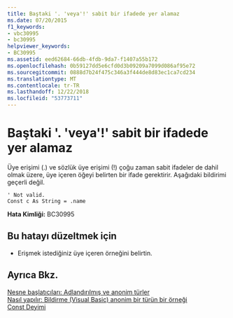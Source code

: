 ```yaml
---
title: Baştaki '. 'veya'!' sabit bir ifadede yer alamaz
ms.date: 07/20/2015
f1_keywords:
- vbc30995
- bc30995
helpviewer_keywords:
- BC30995
ms.assetid: eed62684-66db-4fdb-9da7-f1407a55b172
ms.openlocfilehash: 0b59127dd5e6cfd0d3b09209a7099d086af95e72
ms.sourcegitcommit: 0888d7b24f475c346a3f444de8d83ec1ca7cd234
ms.translationtype: MT
ms.contentlocale: tr-TR
ms.lasthandoff: 12/22/2018
ms.locfileid: "53773711"
---
```

# <a name="leading--or--cannot-appear-in-a-constant-expression"></a>Baştaki '. 'veya'!' sabit bir ifadede yer alamaz
Üye erişimi (.) ve sözlük üye erişimi (!) çoğu zaman sabit ifadeler de dahil olmak üzere, üye içeren öğeyi belirten bir ifade gerektirir. Aşağıdaki bildirimi geçerli değil.  
  
```  
' Not valid.  
Const c As String = .name  
```  
  
 **Hata Kimliği:** BC30995  
  
## <a name="to-correct-this-error"></a>Bu hatayı düzeltmek için  
  
-   Erişmek istediğiniz üye içeren örneğini belirtin.  
  
## <a name="see-also"></a>Ayrıca Bkz.  
 [Nesne başlatıcıları: Adlandırılmış ve anonim türler](../../visual-basic/programming-guide/language-features/objects-and-classes/object-initializers-named-and-anonymous-types.md)  
 [Nasıl yapılır: Bildirme (Visual Basic) anonim bir türün bir örneği](https://msdn.microsoft.com/library/119f616c-9bcd-4731-ac00-4285be5959f7)  
 [Const Deyimi](../../visual-basic/language-reference/statements/const-statement.md)
